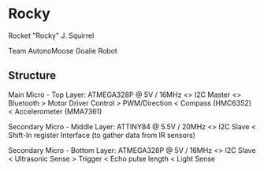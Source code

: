 # Rocky
Rocket "Rocky" J. Squirrel

Team AutonoMoose Goalie Robot

## Structure

Main Micro - Top Layer:
ATMEGA328P @ 5V / 16MHz
	<> I2C Master
	<> Bluetooth
	> Motor Driver Control
		> PWM/Direction
	< Compass (HMC6352)
	< Accelerometer (MMA7361)

Secondary Micro - Middle Layer:
ATTINY84 @ 5.5V / 20MHz
	<> I2C Slave
	< Shift-In register Interface (to gather data from IR sensors)

Secondary Micro - Bottom Layer:
ATMEGA328P @ 5V / 16MHz
	<> I2C Slave
	< Ultrasonic Sense
		> Trigger
		< Echo pulse length
	< Light Sense